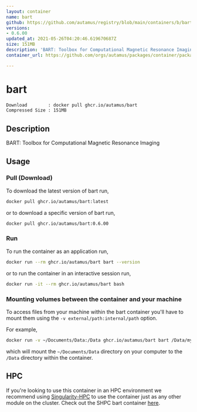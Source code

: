 ```yaml
---
layout: container
name: bart
github: https://github.com/autamus/registry/blob/main/containers/b/bart/spack.yaml
versions:
- 0.6.00
updated_at: 2021-05-26T04:20:46.619670687Z
size: 151MB
description: 'BART: Toolbox for Computational Magnetic Resonance Imaging'
container_url: https://github.com/orgs/autamus/packages/container/package/bart

---
```

# bart
```bash 
Download        : docker pull ghcr.io/autamus/bart
Compressed Size : 151MB
```

## Description
BART: Toolbox for Computational Magnetic Resonance Imaging

## Usage
### Pull (Download)
To download the latest version of bart run,

```bash
docker pull ghcr.io/autamus/bart:latest
```

or to download a specific version of bart run,

```bash
docker pull ghcr.io/autamus/bart:0.6.00
```
### Run
To run the container as an application run,
```bash
docker run --rm ghcr.io/autamus/bart bart --version
```

or to run the container in an interactive session run,
```bash
docker run -it --rm ghcr.io/autamus/bart bash
```

### Mounting volumes between the container and your machine
To access files from your machine within the bart container you'll have to mount them using the `-v external/path:internal/path` option.

For example,
```bash
docker run -v ~/Documents/Data:/Data ghcr.io/autamus/bart bart /Data/myData.csv
```
which will mount the `~/Documents/Data` directory on your computer to the `/Data` directory within the container.

## HPC
If you're looking to use this container in an HPC environment we recommend using [Singularity-HPC](https://singularity-hpc.readthedocs.io) to use the container just as any other module on the cluster. Check out the SHPC bart container [here](https://singularityhub.github.io/singularity-hpc/r/ghcr.io-autamus-bart/).